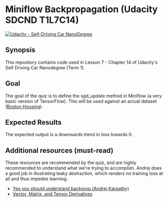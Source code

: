 # Miniflow Backpropagation (Udacity SDCND T1L7C14)
[![Udacity - Self-Driving Car NanoDegree](https://s3.amazonaws.com/udacity-sdc/github/shield-carnd.svg)](http://www.udacity.com/drive)

## Synopsis

This repository contains code used in Lesson 7 - Chapter 14 of Udacity's Self Driving Car Nanodegree (Term 1).

## Goal

The goal of the quiz is to define the sgd_update method in Miniflow (a very basic version of TensorFlow). This will be used against an actual dataset ([Boston Housing](https://archive.ics.uci.edu/ml/datasets/Housing)).

## Expected Results

The expected output is a downwards trend in *loss* towards 0.

## Additional resources (must-read)
These resources are recommended by the quiz, and are highly recommended to understand what we're trying to accomplish. Andrej does a good job in illustrating leaky abstraction, which renders no training loss at all and thus impedes learning.

* [Yes you should understand backprop (Andrej Karpathy)](https://medium.com/@karpathy/yes-you-should-understand-backprop-e2f06eab496b#.f5mlbjzdz)
* [Vector, Matrix, and Tensor Derivatives](http://cs231n.stanford.edu/vecDerivs.pdf)